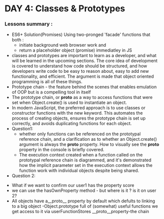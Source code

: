 
# DAY 4: Classes & Prototypes 
### Lessons summary :
- ES6+ Solution(Promises) Using two-pronged 'facade' functions that both :
  * initiate background web browser work and 
  * return a placeholder object (promise) immediatley in JS
- classes and prototypes are important to learn as a developer, and what will be learned in the upcoming sections. The core idea of development is covered to understand how code should be structured, and how developers write code to be easy to reason about, easy to add new functionality, and efficient. The argument is made that object oriented programming is all of these things.
- Prototype chain - the feature behind the scenes that enables emulation of OOP but is a compelling tool in itself 
- The prototype chain, or __proto__ as a way to access functions that were set when Object.create() is used to instantiate an object.
- In modern JavaScript, the preferred approach is to use classes or constructor functions with the new keyword. This automates the process of creating objects, ensures the prototype chain is set up correctly, and avoids duplicating functions for each object.
- Question1:
  * whether only functions can be referenced on the prototypal reference chain, and a clarification as to whether an Object.create() argument is always the __proto__ property. How to visually see the __proto__ property in the console is briefly covered.
  *  The execution context created when a function called on the prototypal reference chain is diagrammed, and it's demonstrated how the implicit parameter set in the execution context allows the function work with individual objects despite being shared.
- Question 2:
* What if we want to confirm our user1 has the property score 
* we can use the hasOwnProperty method - but where is it ? is it on user 2? 
* All objects have a__proto__ property by default which defults to linking to a big object -Object.prototype full of (somewhat) useful functions 
we get access to it via userFunctionStores __proto__property-the chain 
